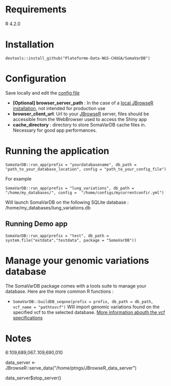 
# Requirements

R 4.2.0

# Installation

`devtools::install_github("Plateforme-Data-NGS-CHUGA/SomaVarDB")`

# Configuration

Save locally and edit the [config file](inst/golem-config.yml)

  - **[Optional]** **browser_server_path** :  In the case of a [local JBrowseR installation](https://gmod.github.io/JBrowseR/articles/creating-urls.html#using-local-data), not intended for production use
  - **browser_client_url**: Url to your [JBrowseR](https://github.com/GMOD/JBrowseR) server, files should be accessible from the WebBrowser used to access the Shiny app
  - **cache_directory** : directory to store SomaVarDB cache files in. Necessary for good app performances.

# Running the application

`SomaVarDB::run_app(prefix = "yourdatabasename", db_path = "path_to_your_database_location", config = "path_to_your_config_file")`

For example 

`SomaVarDB::run_app(prefix = "lung_variations", db_path = "/home/my_databases/", config =  "/home/configs/mycurrentconfir.yml")`

Will launch SomaVarDB on the following SQLite database : /home/my_databases/lung_variations.db

## Running Demo app

  `SomaVarDB::run_app(prefix = "test", db_path = system.file("extdata","testdata", package = "SomaVarDB"))`

# Manage your genomic variations database

The SomaVarDB package comes with a tools suite to manage your database. Here are the more common R functions : 

- `SomaVarDB::buildDB_seqone(prefix = prefix, db_path = db_path, vcf_name = "pathtovcf")` Will import genomic variations found on the specified vcf to the selected database. [More information abouth the vcf specifications]()


# Notes

6:109,689,067..109,690,010


data_server <- JBrowseR::serve_data("/home/ptngs/JBrowseR_data_server")

data_server$stop_server()


